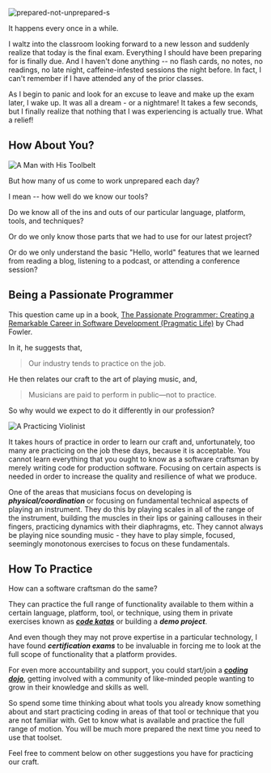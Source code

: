 ![prepared-not-unprepared-s](https://cloud.githubusercontent.com/assets/177508/8481727/770cb682-20aa-11e5-99a0-d573ec5b0bc2.jpg)

It happens every once in a while.  

I waltz into the classroom looking forward to a new lesson and suddenly realize that today is the final exam.  Everything I should have been preparing for is finally due.  And I haven't done anything -- no flash cards, no notes, no readings, no late night, caffeine-infested sessions the night before.  In fact, I can't remember if I have attended any of the prior classes.  

As I begin to panic and look for an excuse to leave and make up the exam later, I wake up.  It was all a dream - or a nightmare!  It takes a few seconds, but I finally realize that nothing that I was experiencing is actually true.  What a relief!

## How About You? ##

![A Man with His Toolbelt](https://cloud.githubusercontent.com/assets/177508/8153148/a1a8eaec-12ee-11e5-99ed-89b291250fc3.png)

But how many of us come to work unprepared each day?  

I mean -- how well do we know our tools?  

Do we know all of the ins and outs of our particular language, platform, tools, and techniques?  

Or do we only know those parts that we had to use for our latest project?  

Or do we only understand the basic "Hello, world" features that we learned from reading a blog, listening to a podcast, or attending a conference session?

## Being a Passionate Programmer ##

This question came up in a book, [The Passionate Programmer: Creating a Remarkable Career in Software Development (Pragmatic Life)](http://www.amazon.com/gp/product/1934356344/ref=as_li_tl?ie=UTF8&camp=1789&creative=9325&creativeASIN=1934356344&linkCode=as2&tag=meinershagenf-20&linkId=PLOEYSUEMJZ53KR2) by Chad Fowler. 

In it, he suggests that, 

> Our industry tends to practice on the job.

He then relates our craft to the art of playing music, and, 

> Musicians are paid to perform in public—not to practice. 

So why would we expect to do it differently in our profession?

![A Practicing Violinist](https://cloud.githubusercontent.com/assets/177508/7893464/c4698c80-0623-11e5-9109-56c5e244f7e7.jpg)

It takes hours of practice in order to learn our craft and, unfortunately, too many are practicing on the job these days, because it is acceptable. You cannot learn everything that you ought to know as a software craftsman by merely writing code for production software. Focusing on certain aspects is needed in order to increase the quality and resilience of what we produce. 

One of the areas that musicians focus on developing is _**physical/coordination**_ or focusing on fundamental technical aspects of playing an instrument. They do this by playing scales in all of the range of the instrument, building the muscles in their lips or gaining callouses in their fingers, practicing dynamics with their diaphragms, etc. They cannot always be playing nice sounding music - they have to play simple, focused, seemingly monotonous exercises to focus on these fundamentals.

## How To Practice ##
How can a software craftsman do the same? 

They can practice the full range of functionality available to them within a certain language, platform, tool, or technique, using them in private exercises known as _**[code katas](http://codekata.com/)**_ or building a _**demo project**_.  

And even though they may not prove expertise in a particular technology, I have found _**certification exams**_ to be invaluable in forcing me to look at the full scope of functionality that a platform provides.  

For even more accountability and support, you could start/join a _**[coding dojo](http://codingdojo.org/)**_, getting involved with a community of like-minded people wanting to grow in their knowledge and skills as well.

So spend some time thinking about what tools you already know something about and start practicing coding in areas of that tool or technique that you are not familiar with.  Get to know what is available and practice the full range of motion.  You will be much more prepared the next time you need to use that toolset.

Feel free to comment below on other suggestions you have for practicing our craft.
